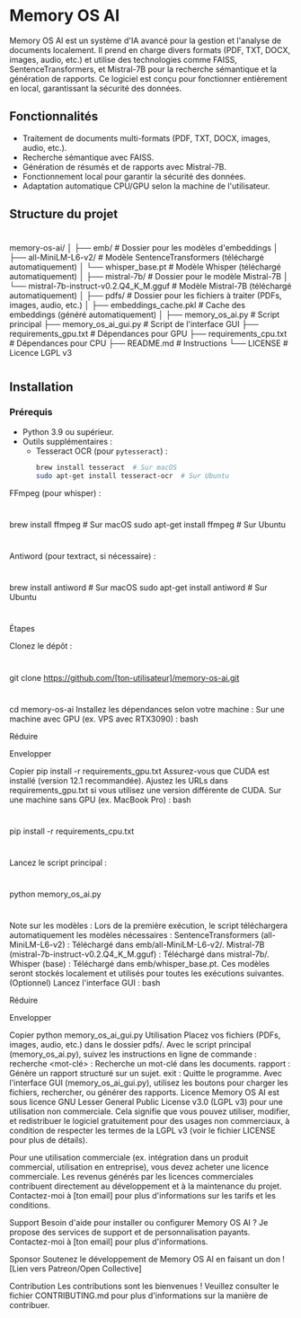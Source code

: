 # Memory OS AI

Memory OS AI est un système d'IA avancé pour la gestion et l'analyse de documents localement. Il prend en charge divers formats (PDF, TXT, DOCX, images, audio, etc.) et utilise des technologies comme FAISS, SentenceTransformers, et Mistral-7B pour la recherche sémantique et la génération de rapports. Ce logiciel est conçu pour fonctionner entièrement en local, garantissant la sécurité des données.

## Fonctionnalités
- Traitement de documents multi-formats (PDF, TXT, DOCX, images, audio, etc.).
- Recherche sémantique avec FAISS.
- Génération de résumés et de rapports avec Mistral-7B.
- Fonctionnement local pour garantir la sécurité des données.
- Adaptation automatique CPU/GPU selon la machine de l'utilisateur.

## Structure du projet
#
memory-os-ai/
│
├── emb/                          # Dossier pour les modèles d'embeddings
│   ├── all-MiniLM-L6-v2/         # Modèle SentenceTransformers (téléchargé automatiquement)
│   └── whisper_base.pt           # Modèle Whisper (téléchargé automatiquement)
│
├── mistral-7b/                   # Dossier pour le modèle Mistral-7B
│   └── mistral-7b-instruct-v0.2.Q4_K_M.gguf  # Modèle Mistral-7B (téléchargé automatiquement)
│
├── pdfs/                         # Dossier pour les fichiers à traiter (PDFs, images, audio, etc.)
│
├── embeddings_cache.pkl          # Cache des embeddings (généré automatiquement)
│
├── memory_os_ai.py               # Script principal
├── memory_os_ai_gui.py           # Script de l'interface GUI
├── requirements_gpu.txt          # Dépendances pour GPU
├── requirements_cpu.txt          # Dépendances pour CPU
├── README.md                     # Instructions
└── LICENSE                       # Licence LGPL v3
#

## Installation

### Prérequis
- Python 3.9 ou supérieur.
- Outils supplémentaires :
  - Tesseract OCR (pour `pytesseract`) : 
    ```bash
    brew install tesseract  # Sur macOS
    sudo apt-get install tesseract-ocr  # Sur Ubuntu
FFmpeg (pour whisper) :

#
brew install ffmpeg  # Sur macOS
sudo apt-get install ffmpeg  # Sur Ubuntu
#

Antiword (pour textract, si nécessaire) :
#
brew install antiword  # Sur macOS
sudo apt-get install antiword  # Sur Ubuntu
#

Étapes

Clonez le dépôt :
#
git clone https://github.com/[ton-utilisateur]/memory-os-ai.git
#

cd memory-os-ai
Installez les dépendances selon votre machine :
Sur une machine avec GPU (ex. VPS avec RTX3090) :
bash

Réduire

Envelopper

Copier
pip install -r requirements_gpu.txt
Assurez-vous que CUDA est installé (version 12.1 recommandée). Ajustez les URLs dans requirements_gpu.txt si vous utilisez une version différente de CUDA.
Sur une machine sans GPU (ex. MacBook Pro) :
bash

#
pip install -r requirements_cpu.txt
#

Lancez le script principal :
#
python memory_os_ai.py
#

Note sur les modèles : Lors de la première exécution, le script téléchargera automatiquement les modèles nécessaires :
SentenceTransformers (all-MiniLM-L6-v2) : Téléchargé dans emb/all-MiniLM-L6-v2/.
Mistral-7B (mistral-7b-instruct-v0.2.Q4_K_M.gguf) : Téléchargé dans mistral-7b/.
Whisper (base) : Téléchargé dans emb/whisper_base.pt. Ces modèles seront stockés localement et utilisés pour toutes les exécutions suivantes.
(Optionnel) Lancez l'interface GUI :
bash

Réduire

Envelopper

Copier
python memory_os_ai_gui.py
Utilisation
Placez vos fichiers (PDFs, images, audio, etc.) dans le dossier pdfs/.
Avec le script principal (memory_os_ai.py), suivez les instructions en ligne de commande :
recherche <mot-clé> : Recherche un mot-clé dans les documents.
rapport <sujet> : Génère un rapport structuré sur un sujet.
exit : Quitte le programme.
Avec l'interface GUI (memory_os_ai_gui.py), utilisez les boutons pour charger les fichiers, rechercher, ou générer des rapports.
Licence
Memory OS AI est sous licence GNU Lesser General Public License v3.0 (LGPL v3) pour une utilisation non commerciale. Cela signifie que vous pouvez utiliser, modifier, et redistribuer le logiciel gratuitement pour des usages non commerciaux, à condition de respecter les termes de la LGPL v3 (voir le fichier LICENSE pour plus de détails).

Pour une utilisation commerciale (ex. intégration dans un produit commercial, utilisation en entreprise), vous devez acheter une licence commerciale. Les revenus générés par les licences commerciales contribuent directement au développement et à la maintenance du projet. Contactez-moi à [ton email] pour plus d'informations sur les tarifs et les conditions.

Support
Besoin d'aide pour installer ou configurer Memory OS AI ? Je propose des services de support et de personnalisation payants. Contactez-moi à [ton email] pour plus d'informations.

Sponsor
Soutenez le développement de Memory OS AI en faisant un don ! [Lien vers Patreon/Open Collective]

Contribution
Les contributions sont les bienvenues ! Veuillez consulter le fichier CONTRIBUTING.md pour plus d'informations sur la manière de contribuer.
